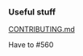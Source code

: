 ### Useful stuff
[CONTRIBUTING.md](https://github.com/Valloric/YouCompleteMe/blob/master/CONTRIBUTING.md)

Have to <C-Space> #560


